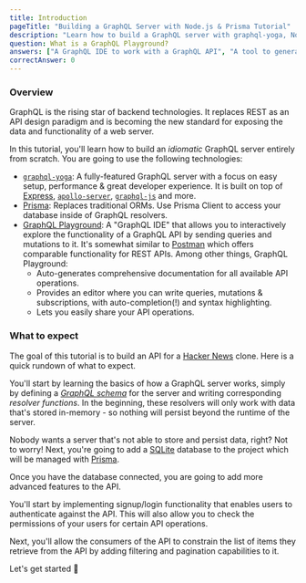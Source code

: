 ```yaml
---
title: Introduction
pageTitle: "Building a GraphQL Server with Node.js & Prisma Tutorial"
description: "Learn how to build a GraphQL server with graphql-yoga, Node.js & Prisma and best practices for authentication, filtering, pagination and subscriptions."
question: What is a GraphQL Playground?
answers: ["A GraphQL IDE to work with a GraphQL API", "A tool to generate GraphQL operations", "A REST client", "The successor of Postman"]
correctAnswer: 0
---
```


### Overview

GraphQL is the rising star of backend technologies. It replaces REST as an API design paradigm and is becoming the new standard for exposing the data and functionality of a web server.

In this tutorial, you'll learn how to build an _idiomatic_ GraphQL server entirely from scratch. You are going to use the following technologies:

* [`graphql-yoga`](https://github.com/prisma/graphql-yoga): A fully-featured GraphQL server with a focus on easy setup, performance & great developer experience. It is built on top of [Express](https://expressjs.com/), [`apollo-server`](https://github.com/apollographql/apollo-server), [`graphql-js`](https://github.com/graphql/graphql-js) and more.
* [Prisma](https://www.prisma.io/): Replaces traditional ORMs. Use Prisma Client to access your database inside of GraphQL resolvers.
* [GraphQL Playground](https://github.com/prisma/graphql-playground): A "GraphQL IDE" that allows you to interactively explore the functionality of a GraphQL API by sending queries and mutations to it. It's somewhat similar to [Postman](https://www.getpostman.com/) which offers comparable functionality for REST APIs. Among other things, GraphQL Playground:
  * Auto-generates comprehensive documentation for all available API operations.
  * Provides an editor where you can write queries, mutations & subscriptions, with auto-completion(!) and syntax highlighting.
  * Lets you easily share your API operations.

### What to expect

The goal of this tutorial is to build an API for a [Hacker News](https://news.ycombinator.com/) clone. Here is a quick rundown of what to expect.

You'll start by learning the basics of how a GraphQL server works, simply by defining a [_GraphQL schema_](https://www.prisma.io/blog/graphql-server-basics-the-schema-ac5e2950214e) for the server and writing corresponding _resolver functions_. In the beginning, these resolvers will only work with data that's stored in-memory - so nothing will persist beyond the runtime of the server.

Nobody wants a server that's not able to store and persist data, right? Not to worry! Next, you're going to add a [SQLite](http://sqlite.org/) database to the project which will be managed with [Prisma](https://www.prisma.io/).

Once you have the database connected, you are going to add more advanced features to the API.

You'll start by implementing signup/login functionality that enables users to authenticate against the API. This will also allow you to check the permissions of your users for certain API operations.

Next, you'll allow the consumers of the API to constrain the list of items they retrieve from the API by adding filtering and pagination capabilities to it.

Let's get started 🚀

